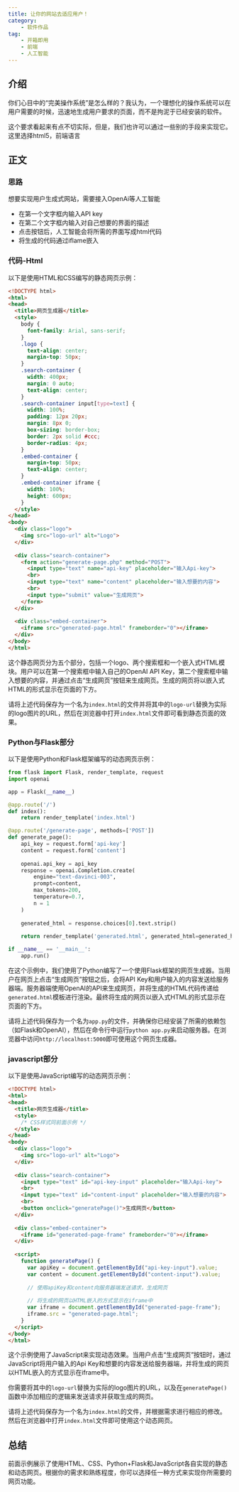```yaml
---
title: 让你的网站去适应用户！
category:
    - 软件作品
tag:
    - 开箱即用
    - 前端
    - 人工智能
---
```

## 介绍
你们心目中的“完美操作系统”是怎么样的？我认为，一个理想化的操作系统可以在用户需要的时候，迅速地生成用户要求的页面，而不是拘泥于已经安装的软件。

这个要求看起来有点不切实际，但是，我们也许可以通过一些别的手段来实现它。这里选择html5，前端语言
## 正文
### 思路 
想要实现用户生成式网站，需要接入OpenAi等人工智能
- 在第一个文字框内输入API key
- 在第二个文字框内输入对自己想要的界面的描述
- 点击按钮后，人工智能会将所需的界面写成html代码
- 将生成的代码通过iflame嵌入
### 代码-Html
以下是使用HTML和CSS编写的静态网页示例：

```html
<!DOCTYPE html>
<html>
<head>
  <title>网页生成器</title>
  <style>
    body {
      font-family: Arial, sans-serif;
    }
    .logo {
      text-align: center;
      margin-top: 50px;
    }
    .search-container {
      width: 400px;
      margin: 0 auto;
      text-align: center;
    }
    .search-container input[type=text] {
      width: 100%;
      padding: 12px 20px;
      margin: 8px 0;
      box-sizing: border-box;
      border: 2px solid #ccc;
      border-radius: 4px;
    }
    .embed-container {
      margin-top: 50px;
      text-align: center;
    }
    .embed-container iframe {
      width: 100%;
      height: 600px;
    }
  </style>
</head>
<body>
  <div class="logo">
    <img src="logo-url" alt="Logo">
  </div>
  
  <div class="search-container">
    <form action="generate-page.php" method="POST">
      <input type="text" name="api-key" placeholder="输入Api-key">
      <br>
      <input type="text" name="content" placeholder="输入想要的内容">
      <br>
      <input type="submit" value="生成网页">
    </form>
  </div>
  
  <div class="embed-container">
    <iframe src="generated-page.html" frameborder="0"></iframe>
  </div>
</body>
</html>
```

这个静态网页分为五个部分，包括一个logo、两个搜索框和一个嵌入式HTML模块。用户可以在第一个搜索框中输入自己的OpenAI API Key，第二个搜索框中输入想要的内容，并通过点击“生成网页”按钮来生成网页。生成的网页将以嵌入式HTML的形式显示在页面的下方。

请将上述代码保存为一个名为`index.html`的文件并将其中的`logo-url`替换为实际的logo图片的URL，然后在浏览器中打开`index.html`文件即可看到静态页面的效果。
### Python与Flask部分
以下是使用Python和Flask框架编写的动态网页示例：

```python
from flask import Flask, render_template, request
import openai

app = Flask(__name__)

@app.route('/')
def index():
    return render_template('index.html')

@app.route('/generate-page', methods=['POST'])
def generate_page():
    api_key = request.form['api-key']
    content = request.form['content']
    
    openai.api_key = api_key
    response = openai.Completion.create(
        engine="text-davinci-003",
        prompt=content,
        max_tokens=200,
        temperature=0.7,
        n = 1
    )
    
    generated_html = response.choices[0].text.strip()
    
    return render_template('generated.html', generated_html=generated_html)

if __name__ == '__main__':
    app.run()
```

在这个示例中，我们使用了Python编写了一个使用Flask框架的网页生成器。当用户在网页上点击“生成网页”按钮之后，会将API Key和用户输入的内容发送给服务器端。服务器端使用OpenAI的API来生成网页，并将生成的HTML代码传递给`generated.html`模板进行渲染。最终将生成的网页以嵌入式HTML的形式显示在页面的下方。

请将上述代码保存为一个名为`app.py`的文件，并确保你已经安装了所需的依赖包（如Flask和OpenAI），然后在命令行中运行`python app.py`来启动服务器。在浏览器中访问`http://localhost:5000`即可使用这个网页生成器。
### javascript部分
以下是使用JavaScript编写的动态网页示例：

```html
<!DOCTYPE html>
<html>
<head>
  <title>网页生成器</title>
  <style>
    /* CSS样式同前面示例 */
  </style>
</head>
<body>
  <div class="logo">
    <img src="logo-url" alt="Logo">
  </div>
  
  <div class="search-container">
    <input type="text" id="api-key-input" placeholder="输入Api-key">
    <br>
    <input type="text" id="content-input" placeholder="输入想要的内容">
    <br>
    <button onclick="generatePage()">生成网页</button>
  </div>
  
  <div class="embed-container">
    <iframe id="generated-page-frame" frameborder="0"></iframe>
  </div>
  
  <script>
    function generatePage() {
      var apiKey = document.getElementById("api-key-input").value;
      var content = document.getElementById("content-input").value;
      
      // 使用apiKey和content向服务器端发送请求，生成网页
      
      // 将生成的网页以HTML嵌入的方式显示在iframe中
      var iframe = document.getElementById("generated-page-frame");
      iframe.src = "generated-page.html";
    }
  </script>
</body>
</html>
```

这个示例使用了JavaScript来实现动态效果。当用户点击“生成网页”按钮时，通过JavaScript将用户输入的Api Key和想要的内容发送给服务器端，并将生成的网页以HTML嵌入的方式显示在iframe中。

你需要将其中的`logo-url`替换为实际的logo图片的URL，以及在`generatePage()`函数中添加相应的逻辑来发送请求并获取生成的网页。

请将上述代码保存为一个名为`index.html`的文件，并根据需求进行相应的修改。然后在浏览器中打开`index.html`文件即可使用这个动态网页。
## 总结
前面示例展示了使用HTML、CSS、Python+Flask和JavaScript各自实现的静态和动态网页。根据你的需求和熟练程度，你可以选择任一种方式来实现你所需要的网页功能。